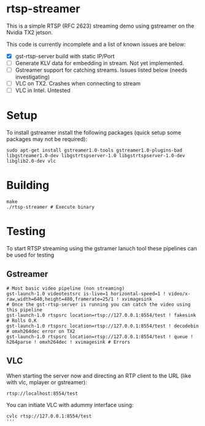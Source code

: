 # rtsp-streamer
This is a simple RTSP (RFC 2623) streaming demo using gstreamer on the Nvidia TX2 jetson.

This code is currently incomplete and a list of known issues are below:
- [x] gst-rtsp-server build with static IP/Port
- [ ] Generate KLV data for embedding in stream. Not yet implemented.
- [ ] Gstreamer support for catching streams. Issues listed below (needs investigating)
- [ ] VLC on TX2. Crashes when connecting to stream
- [ ] VLC in Intel. Untested

# Setup
To install gstreamer install the following packages (quick setup some packages may not be required):
```
sudo apt-get install gstreamer1.0-tools gstreamer1.0-plugins-bad libgstreamer1.0-dev libgstrtspserver-1.0 libgstrtspserver-1.0-dev libglib2.0-dev vlc
```
# Building
```
make
./rtsp-streamer # Execute binary
```
# Testing
To start RTSP streaming using the gstramer lanuch tool these pipelines can be used for testing
## Gstreamer
```
# Most basic video pipeline (non streaming)
gst-launch-1.0 videotestsrc is-live=1 horizontal-speed=1 ! video/x-raw,width=640,height=480,framerate=25/1 ! xvimagesink
# Once the gst-rtsp-server is running you can catch the video using this pipeline
gst-launch-1.0 rtspsrc location=rtsp://127.0.0.1:8554/test ! fakesink # Rolls O.K
gst-launch-1.0 rtspsrc location=rtsp://127.0.0.1:8554/test ! decodebin # omxh264dec error on TX2
gst-launch-1.0 rtspsrc location=rtsp://127.0.0.1:8554/test ! queue ! h264parse ! omxh264dec ! xvimagesink # Errors
```
## VLC
When starting the server now and directing an RTP client to the URL (like with vlc, mplayer or gstreamer):
```
rtsp://localhost:8554/test
```
You can initiate VLC with adummy interface using:
```
cvlc rtsp://127.0.0.1:8554/test
'''
